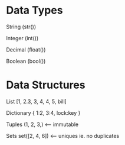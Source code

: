 # Data Types

String	(str())

Integer	(int())

Decimal (float())

Boolean	(bool())

# Data Structures

List				[1, 2.3, 3, 4, 4, 5, bill]

Dictionary	{ 1:2, 3:4, lock:key }

Tuples			(1, 2, 3,)	<-- immutable

Sets				set([2, 4, 6]) <-- uniques ie. no duplicates
